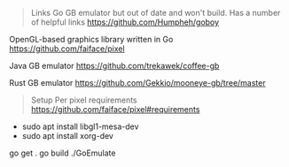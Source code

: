 > Links
Go GB emulator but out of date and won't build. Has a number of helpful links
https://github.com/Humpheh/goboy

OpenGL-based graphics library written in Go
https://github.com/faiface/pixel

Java GB emulator
https://github.com/trekawek/coffee-gb

Rust GB emulator
https://github.com/Gekkio/mooneye-gb/tree/master

> Setup
Per pixel requirements https://github.com/faiface/pixel#requirements
- sudo apt install libgl1-mesa-dev
- sudo apt install xorg-dev

go get .
go build
./GoEmulate
